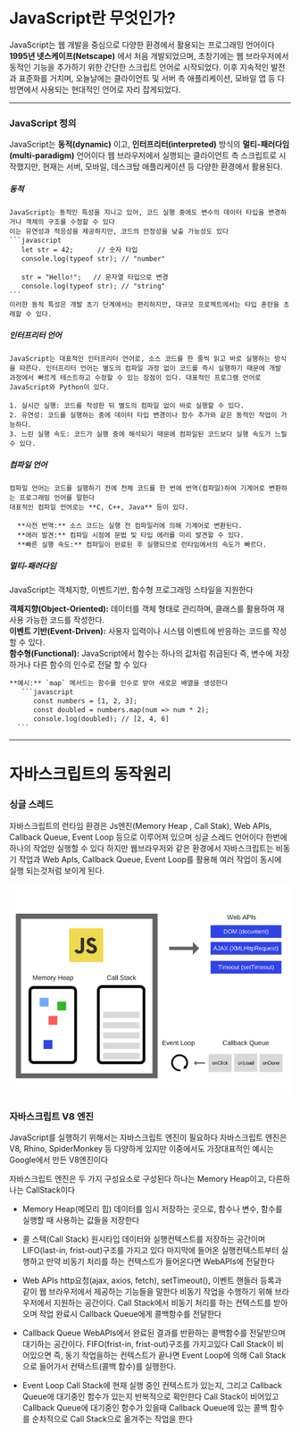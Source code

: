 # JavaScript란 무엇인가?
JavaScript는 웹 개발을 중심으로 다양한 환경에서 활용되는 프로그래밍 언어이다 **1995년 넷스케이프(Netscape)** 에서 처음 개발되었으며, 초창기에는 웹 브라우저에서 동적인 기능을 추가하기 위한 간단한 스크립트 언어로 시작되었다. 이후 지속적인 발전과 표준화를 거치며, 오늘날에는 클라이언트 및 서버 측 애플리케이션, 모바일 앱 등 다방면에서 사용되는 현대적인 언어로 자리 잡게되었다.

---  

### JavaScript 정의
JavaScript는 **동적(dynamic)** 이고, **인터프리터(interpreted)** 방식의 **멀티-패러다임(multi-paradigm)** 언어이다
웹 브라우저에서 실행되는 클라이언트 측 스크립트로 시작했지만, 현재는 서버, 모바일, 데스크탑 애플리케이션 등 
다양한 환경에서 활용된다.

##### 동적  
    JavaScript는 동적인 특성을 지니고 있어, 코드 실행 중에도 변수의 데이터 타입을 변경하거나 객체의 구조를 수정할 수 있다
    이는 유연성과 적응성을 제공하지만, 코드의 안정성을 낮출 가능성도 있다
    ```javascript
       let str = 42;      // 숫자 타입
       console.log(typeof str); // "number"

       str = "Hello!";   // 문자열 타입으로 변경
       console.log(typeof str); // "string"
    ```
    이러한 동적 특성은 개발 초기 단계에서는 편리하지만, 대규모 프로젝트에서는 타입 혼란을 초래할 수 있다.

##### 인터프리터 언어 
    JavaScript는 대표적인 인터프리터 언어로, 소스 코드를 한 줄씩 읽고 바로 실행하는 방식을 따른다. 인터프리터 언어는 별도의 컴파일 과정 없이 코드를 즉시 실행하기 때문에 개발 과정에서 빠르게 테스트하고 수정할 수 있는 장점이 있다. 대표적인 프로그램 언어로 JavaScript와 Python이 있다.
      
    1. 실시간 실행: 코드를 작성한 뒤 별도의 컴파일 없이 바로 실행할 수 있다.  
    2. 유연성: 코드를 실행하는 중에 데이터 타입 변경이나 함수 추가와 같은 동적인 작업이 가능하다.  
    3. 느린 실행 속도: 코드가 실행 중에 해석되기 때문에 컴파일된 코드보다 실행 속도가 느릴 수 있다.   
  
##### 컴파일 언어
    컴파일 언어는 코드를 실행하기 전에 전체 코드를 한 번에 번역(컴파일)하여 기계어로 변환하는 프로그래밍 언어를 말한다 
    대표적인 컴파일 언어로는 **C, C++, Java** 등이 있다.  

      **사전 번역:** 소스 코드는 실행 전 컴파일러에 의해 기계어로 변환된다.  
      **에러 발견:** 컴파일 시점에 문법 및 타입 에러를 미리 발견할 수 있다.  
      **빠른 실행 속도:** 컴파일이 완료된 후 실행되므로 런타임에서의 속도가 빠르다.  


##### 멀티-패러다임
  JavaScript는 객체지향, 이벤트기반, 함수형 프로그래밍 스타일을 지원한다 

  **객체지향(Object-Oriented):** 데이터를 객체 형태로 관리하며, 클래스를 활용하여 재사용 가능한 코드를 작성한다.  
  **이벤트 기반(Event-Driven):** 사용자 입력이나 시스템 이벤트에 반응하는 코드를 작성할 수 있다.  
  **함수형(Functional):** JavaScript에서 함수는 하나의 값처럼 취급된다 즉, 변수에 저장하거나 다른 함수의 인수로 전달 할 수 있다    

    **예시:** `map` 메서드는 함수를 인수로 받아 새로운 배열을 생성한다 
       ```javascript
          const numbers = [1, 2, 3];
          const doubled = numbers.map(num => num * 2);
          console.log(doubled); // [2, 4, 6]
      ```

---  

# 자바스크립트의 동작원리

  ### 싱글 스레드
  자바스크립트의 런타임 환경은 Js엔진(Memory Heap , Call Stak), Web APIs, Callback Queue, Event Loop 등으로 이루어져 있으며
  싱글 스레드 언어이다 한번에 하나의 작업만 실행할 수 있다 하지만 웹브라우저와 같은 환경에서 자바스크립트는 비동기 작업과 
  Web ApIs, Callback Queue, Event Loop를 활용해 여러 작업이 동시에 실행 되는것처럼 보이게 된다.

  <img src="/study\assets\js-motion.png" />

  ### 자바스크립트 V8 엔진
  JavaScript를 실행하기 위해서는 자바스크립트 엔진이 필요하다 자바스크립트 엔진은 V8, Rhino, SpiderMonkey 등
  다양하게 있지만 이중에서도 가장대표적인 예시는 Google에서 만든 V8엔진이다 

  자바스크립트 엔진은 두 가지 구성요소로 구성된다 하나는 Memory Heap이고, 다른하나는 CallStack이다
  - Memory Heap(메모리 힙)
    데이터를 임시 저장하는 곳으로, 함수나 변수, 함수를 실행할 때 사용하는 값들을 저장한다 
  
  - 콜 스택(Call Stack)
    원시타입 데이터와 실행컨텍스트를 저장하는 공간이며 LIFO(last-in, frist-out)구조를 가지고 있다
    마지막에 들어온 실행컨텍스트부터 실행하고 만약 비동기 처리를 하는 컨텍스트가 들어온다면 WebAPIs에 전달한다

  - Web APIs
    http요청(ajax, axios, fetch), setTimeout(), 이벤트 핸들러 등록과 같이 웹 브라우저에서 제공하는 기능들을 말한다
    비동기 작업을 수행하기 위해 브라우저에서 지원하는 공간이다. Call Stack에서 비동기 처리를 하는 컨텍스트를 받아오며
    작업 완료시 Callback Queue에게 콜백함수를 전달한다

  - Callback Queue
    WebAPIs에서 완료된 결과를 반환하는 콜백함수를 전달받으며 대기하는 공간이다. FIFO(frist-in, frist-out)구조를 가지고있다
    Call Stack이 비어있으면 즉, 동기 작업을하는 컨텍스트가 끝나면 Event Loop에 의해 Call Stack으로 들어가서 
    컨택스트(콜백 함수)를 실행한다.

  - Event Loop
    Call Stack에 현재 실행 중인 컨텍스트가 있는지, 그리고 Callback Queue에 대기중인 함수가 있는지 반복적으로 확인한다
    Call Stack이 비어있고 Callback Queue에 대기중인 함수가 있을때 Callback Queue에 있는 콜백 함수를 순차적으로 Call Stack으로 
    옮겨주는 작업을 한다
